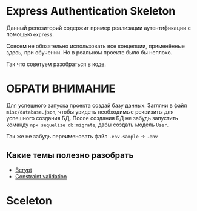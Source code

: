 # Express Authentication Skeleton

Данный репозиторий содержит пример реализации аутентификации с помощью `express`.

Совсем не обязательно использовать все концепции, применённые здесь, при обучении.
Но в реальном проекте было бы неплохо.

Так что советуем разобраться в коде.

# ОБРАТИ ВНИМАНИЕ

Для успешного запуска проекта создай базу данных. Загляни в файл `misc/database.json`, чтобы
увидеть необходимые реквизиты для успешного создания БД. Псоле создания БД не забудь запустить команду
`npx sequelize db:migrate`, дабы создать модель `User`.

Так же не забудь переименовать файл `.env.sample` -> `.env`

## Какие темы полезно разобрать

- [Bcrypt](https://github.com/kelektiv/node.bcrypt.js)
- [Constraint validation](https://developer.mozilla.org/en-US/docs/Web/Guide/HTML/HTML5/Constraint_validation)
# Sceleton
